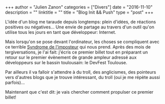 +++
author = "Julien Zanon"
categories = ["Divers"]
date = "2016-11-10"
description = ""
linktitle = ""
title = "Blog Init && Push"
type = "post"
+++

L'idée d'un blog me taraude depuis longtemps: plein d'idées, de réactions positives ou négatives...
Une envie de partage au travers d'un outil qu'on utilise tous les jours en tant que développeur: Internet.

Mais lorsqu'on se pose devant l'ordinateur, les choses se compliquent avec ce terrible 
[Syndrome de l'imposteur](https://fr.wikipedia.org/wiki/Syndrome_de_l%27imposteur) qui nous prend.
Après des mois de tergiversations, je l'ai fait: 
j'écris ce premier billet tout en préparant un retour sur le premier évènement de grande ampleur 
adressé aux développeurs sur le bassin toulousain: le DevFest Toulouse.

Par ailleurs il va falloir s'attendre à du troll, des anglicismes, des pointeurs vers d'autres blogs que je trouve intéressant,
 du troll (oui je me répète aussi parfois)... 

Maintenant que c'est dit: je vais chercher comment propulser ce premier billet!
